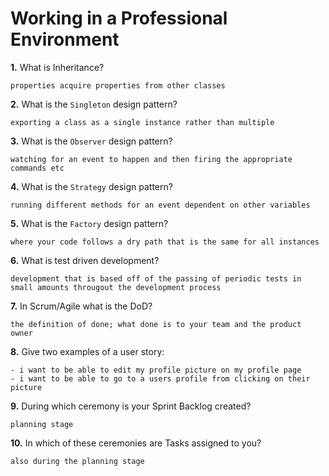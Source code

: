 # Working in a Professional Environment

**1.** What is Inheritance?
<!-- enter you answer in the space below -->
```
properties acquire properties from other classes
```
**2.** What is the `Singleton` design pattern?
<!-- enter you answer in the space below -->
```
exporting a class as a single instance rather than multiple
```
**3.** What is the `Observer` design pattern?
<!-- enter you answer in the space below -->
```
watching for an event to happen and then firing the appropriate commands etc
```
**4.** What is the `Strategy` design pattern?
<!-- enter you answer in the space below -->
```
running different methods for an event dependent on other variables
```
**5.** What is the `Factory` design pattern?
<!-- enter you answer in the space below -->
```
where your code follows a dry path that is the same for all instances
```
**6.** What is test driven development?
<!-- enter you answer in the space below -->
```
development that is based off of the passing of periodic tests in small amounts througout the development process
```
**7.** In Scrum/Agile what is the DoD?
<!-- enter you answer in the space below -->
```
the definition of done; what done is to your team and the product owner
```
**8.** Give two examples of a user story:
<!-- enter you answer in the space below -->
```
- i want to be able to edit my profile picture on my profile page
- i want to be able to go to a users profile from clicking on their picture
```
**9.** During which ceremony is your Sprint Backlog created?
<!-- enter you answer in the space below -->
```
planning stage
```
**10.** In which of these ceremonies are Tasks assigned to you?
<!-- enter you answer in the space below -->
```
also during the planning stage 
```